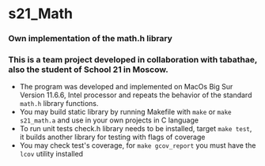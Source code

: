 # s21_Math

### Own implementation of the math.h library
### This is a team project developed in collaboration with tabathae, also the student of School 21 in Moscow.

* The program was developed and implemented on MacOs Big Sur Version 11.6.6, Intel processor and repeats the behavior of the standard `math.h` library functions.
* You may build static library by running Makefile with `make` or `make s21_math.a` and use in your own projects in C language
* To run unit tests check.h library needs to be installed, target `make test`, it builds another library for testing with flags of coverage
* You may check test's coverage, for `make gcov_report` you must have the `lcov` utility installed


